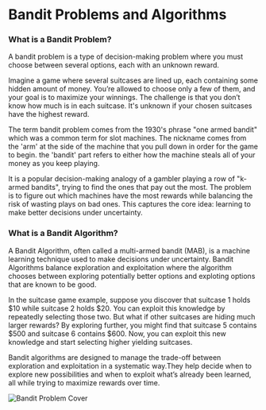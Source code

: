 # Bandit Problems and Algorithms

### What is a Bandit Problem?

A bandit problem is a type of decision-making problem where you must choose between several options, each with an unknown reward.

Imagine a game where several suitcases are lined up, each containing some hidden amount of money. You’re allowed to choose only a few of them, and your goal is to maximize your winnings. The challenge is that you don’t know how much is in each suitcase. It's unknown if your chosen suitcases have the highest reward.

The term bandit problem comes from the 1930's phrase "one armed bandit" which was a common term for slot machines. The nickname comes from the 'arm' at the side of the machine that you pull down in order for the game to begin. the 'bandit' part refers to either how the machine steals all of your money as you keep playing.

It is a popular decision-making analogy of a gambler playing a row of "k-armed bandits", trying to find the ones that pay out the most. The problem is to figure out which machines have the most rewards while balancing the risk of wasting plays on bad ones. This captures the core idea: learning to make better decisions under uncertainty.

### What is a Bandit Algorithm?

A Bandit Algorithm, often called a multi-armed bandit (MAB), is a machine learning technique used to make decisions under uncertainty. Bandit Algorithms balance exploration and exploitation where the algorithm chooses between exploring potentially better options and exploting options that are known to be good.

In the suitcase game example, suppose you discover that suitcase 1 holds $10 while suitcase 2 holds $20.
You can exploit this knowledge by repeatedly selecting those two. But what if other suitcases are hiding much larger rewards?
By exploring further, you might find that suitcase 5 contains $500 and suitcase 6 contains $600. Now, you can exploit this new knowledge and start selecting higher yielding suitcases.

Bandit algorithms are designed to manage the trade-off between exploration and exploitation in a systematic way.They help decide when to explore new possibilities and when to exploit what’s already been learned, all while trying to maximize rewards over time.

![Bandit Problem Cover](images/BanditProblemSlides/BanditProblemCover.png)
